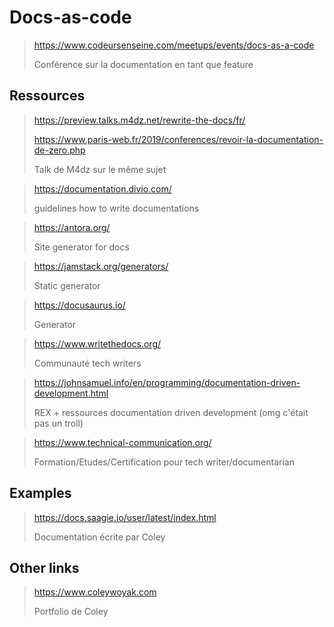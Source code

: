 # Docs-as-code

> <https://www.codeursenseine.com/meetups/events/docs-as-a-code>
> 
> Conférence sur la documentation en tant que feature

## Ressources

> <https://preview.talks.m4dz.net/rewrite-the-docs/fr/> 
> 
> <https://www.paris-web.fr/2019/conferences/revoir-la-documentation-de-zero.php>
> 
> Talk de M4dz sur le même sujet


> <https://documentation.divio.com/>
> 
> guidelines how to write documentations

> <https://antora.org/>
> 
> Site generator for docs

> <https://jamstack.org/generators/>
> 
> Static generator

> <https://docusaurus.io/>
> 
> Generator

> <https://www.writethedocs.org/>
> 
> Communauté tech writers

> <https://johnsamuel.info/en/programming/documentation-driven-development.html>
> 
> REX + ressources documentation driven development (omg c'était pas un troll)

> <https://www.technical-communication.org/>
> 
> Formation/Etudes/Certification pour tech writer/documentarian

## Examples

> <https://docs.saagie.io/user/latest/index.html>
>
> Documentation écrite par Coley

## Other links

> <https://www.coleywoyak.com>
>
> Portfolio de Coley
